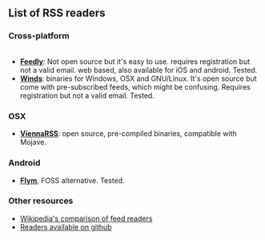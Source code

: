 ## List of RSS readers
### Cross-platform
######
- **[Feedly](https://feedly.com/)**: Not open source but it's easy to use. requires registration but not a valid email. web based, also available for iOS and android. Tested.
- **[Winds](https://getstream.io/winds/)**: binaries for Windows, OSX and GNU/Linux. It's open source but come with pre-subscribed feeds, which might be confusing. Requires registration but not a valid email. Tested.
### OSX
- **[ViennaRSS](https://github.com/ViennaRSS/vienna-rss/releases/tag/v/3.5.3)**: open source, pre-compiled binaries, compatible with Mojave.
### Android
- **[Flym](https://play.google.com/store/apps/details?id=net.frju.flym&hl=en_US)**, FOSS alternative. Tested.

### Other resources
- [Wikipedia's comparison of feed readers](https://en.wikipedia.org/wiki/Comparison_of_feed_aggregators)
- [Readers available on github](https://github.com/topics/rss-reader)
